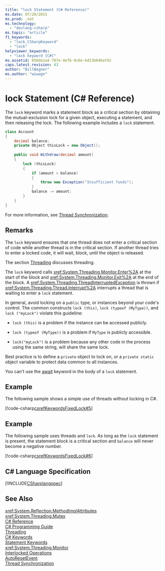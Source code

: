 ```yaml
---
title: "lock Statement (C# Reference)"
ms.date: 07/20/2015
ms.prod: .net
ms.technology: 
  - "devlang-csharp"
ms.topic: "article"
f1_keywords: 
  - "lock_CSharpKeyword"
  - "lock"
helpviewer_keywords: 
  - "lock keyword [C#]"
ms.assetid: 656da1a4-707e-4ef6-9c6e-6d13b646af42
caps.latest.revision: 43
author: "BillWagner"
ms.author: "wiwagn"
---
```

# lock Statement (C# Reference)
The `lock` keyword marks a statement block as a critical section by obtaining the mutual-exclusion lock for a given object, executing a statement, and then releasing the lock. The following example includes a `lock` statement.  
  
```csharp  
class Account  
{  
    decimal balance;  
    private Object thisLock = new Object();  
  
    public void Withdraw(decimal amount)  
    {  
        lock (thisLock)  
        {  
            if (amount > balance)  
            {  
                throw new Exception("Insufficient funds");  
            }  
            balance -= amount;  
        }  
    }  
}  
```  
  
 For more information, see [Thread Synchronization](../../programming-guide/concepts/threading/thread-synchronization.md).  
  
## Remarks  
 The `lock` keyword ensures that one thread does not enter a critical section of code while another thread is in the critical section. If another thread tries to enter a locked code, it will wait, block, until the object is released.  
  
 The section [Threading](../../programming-guide/concepts/threading/index.md) discusses threading.  
  
 The `lock` keyword calls <xref:System.Threading.Monitor.Enter%2A> at the start of the block and <xref:System.Threading.Monitor.Exit%2A> at the end of the block. A <xref:System.Threading.ThreadInterruptedException> is thrown if <xref:System.Threading.Thread.Interrupt%2A> interrupts a thread that is waiting to enter a `lock` statement.  
  
 In general, avoid locking on a `public` type, or instances beyond your code's control. The common constructs `lock (this)`, `lock (typeof (MyType))`, and `lock ("myLock")` violate this guideline:  
  
-   `lock (this)` is a problem if the instance can be accessed publicly.  
  
-   `lock (typeof (MyType))` is a problem if `MyType` is publicly accessible.  
  
-   `lock("myLock")` is a problem because any other code in the process using the same string, will share the same lock.  
  
 Best practice is to define a `private` object to lock on, or a `private static` object variable to protect data common to all instances.  
  
 You can't use the [await](../../../csharp/language-reference/keywords/await.md) keyword in the body of a `lock` statement.  
  
## Example  
 The following sample shows a simple use of threads without locking in C#.  
  
 [!code-csharp[csrefKeywordsFixedLock#5](../../../csharp/language-reference/keywords/codesnippet/CSharp/lock-statement_1.cs)]  
  
## Example  
 The following sample uses threads and `lock`. As long as the `lock` statement is present, the statement block is a critical section and `balance` will never become a negative number.  
  
 [!code-csharp[csrefKeywordsFixedLock#6](../../../csharp/language-reference/keywords/codesnippet/CSharp/lock-statement_2.cs)]  
  
## C# Language Specification  
 [!INCLUDE[CSharplangspec](~/includes/csharplangspec-md.md)]  
  
## See Also  
 <xref:System.Reflection.MethodImplAttributes>  
 <xref:System.Threading.Mutex>  
 [C# Reference](../../../csharp/language-reference/index.md)  
 [C# Programming Guide](../../../csharp/programming-guide/index.md)  
 [Threading](../../programming-guide/concepts/threading/index.md)  
 [C# Keywords](../../../csharp/language-reference/keywords/index.md)  
 [Statement Keywords](../../../csharp/language-reference/keywords/statement-keywords.md)  
 <xref:System.Threading.Monitor>  
 [Interlocked Operations](../../../standard/threading/interlocked-operations.md)  
 [AutoResetEvent](../../../standard/threading/autoresetevent.md)  
 [Thread Synchronization](../../programming-guide/concepts/threading/thread-synchronization.md)

